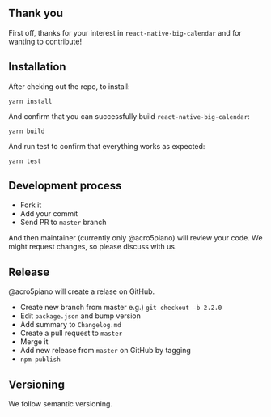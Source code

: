 ## Thank you

First off, thanks for your interest in `react-native-big-calendar` and for wanting to contribute!

## Installation

After cheking out the repo, to install:

```
yarn install
```

And confirm that you can successfully build `react-native-big-calendar`:

```
yarn build
```

And run test to confirm that everything works as expected:

```
yarn test
```

## Development process

- Fork it
- Add your commit
- Send PR to `master` branch

And then maintainer (currently only @acro5piano) will review your code. We might request changes, so please discuss with us.

## Release

@acro5piano will create a relase on GitHub.

- Create new branch from master e.g.) `git checkout -b 2.2.0`
- Edit `package.json` and bump version
- Add summary to `Changelog.md`
- Create a pull request to `master`
- Merge it
- Add new release from `master` on GitHub by tagging
- `npm publish`

## Versioning

We follow semantic versioning.
